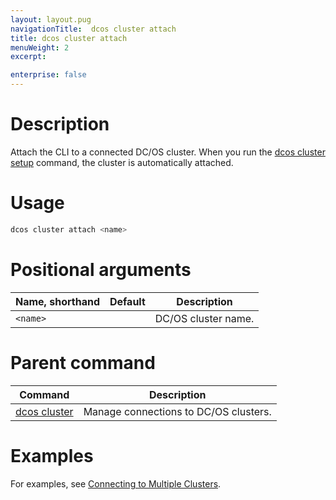 ```yaml
---
layout: layout.pug
navigationTitle:  dcos cluster attach
title: dcos cluster attach
menuWeight: 2
excerpt:

enterprise: false
---
```


<!-- This source repo for this topic is https://github.com/dcos/dcos-docs -->


# Description
Attach the CLI to a connected DC/OS cluster. When you run the [dcos cluster setup](/1.10/cli/command-reference/dcos-cluster/dcos-cluster-setup/) command, the cluster is automatically attached.

# Usage

```bash
dcos cluster attach <name>
```

# Positional arguments

| Name, shorthand | Default | Description |
|---------|-------------|-------------|
| `<name>`   |             | DC/OS cluster name. |

# Parent command

| Command | Description |
|---------|-------------|
| [dcos cluster](/1.10/cli/command-reference/dcos-cluster/) | Manage connections to DC/OS clusters. |

# Examples
For examples, see [Connecting to Multiple Clusters](/1.10/cli/multi-cluster-cli/).
